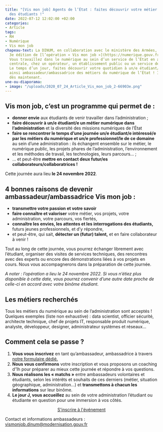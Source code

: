 ```yaml
---
title: "[Vis mon job] Agents de l’État : faites découvrir votre métier numérique à
  des étudiants !"
date: 2022-07-12 12:02:00 +02:00
categories:
- Article
tags:
- RH
- Numérique
- Vis mon job
chapeau-text: La DINUM, en collaboration avec le ministère des Armées, organise la
  3e édition de [l’opération « Vis mon job »](https://numerique.gouv.fr/actualites/lancement-de-vis-mon-job-des-etudiants-a-la-rencontre-des-professionnels-du-numerique-de-letat/).
  Vous travaillez dans le numérique au sein d’un service de l’État en administration
  centrale, chez un opérateur, un établissement public ou un service déconcentré ?
  Le temps d’un jour, faites découvrir votre quotidien à un/e étudiant/e et devenez
  ainsi ambassadeur/ambassadrice des métiers du numérique de l’État ! Inscrivez-vous
  dès maintenant.
une-ou-diaporama:
- image: "/uploads/2020_07_24_Article_Vis_mon_job_2-66903e.png"
---
```


## Vis mon job, c’est un programme qui permet de :

* **donner envie** aux étudiants de venir travailler dans l’administration ;
* **faire découvrir à un/e étudiant/e un métier numérique dans l’administration** et la diversité des missions numériques de l’État
* **faire se rencontrer le temps d’une journée un/e étudiant/e intéressé/e par les métiers du numérique et un/e professionnel/le de ce domaine** au sein d’une administration : ils échangent ensemble sur le métier, le numérique public, les projets phares de l’administration, l’environnement et les méthodes de travail, les technologies, leurs parcours… ;
* … et peut-être **mettre en contact deux futur/es collaborateurs/collaboratrices !**

Cette journée aura lieu **le 24 novembre 2022**.

## 4 bonnes raisons de devenir ambassadeur/ambassadrice Vis mon job :

* **transmettre votre passion et votre savoir**
* **faire connaître et valoriser** votre métier, vos projets, votre administration, votre parcours, vos fiertés,
* **connaître les envies, les attentes et les interrogations des étudiants,** futurs jeunes professionnels, et d’y répondre,
* et peut-être, qui sait, **détecter un (futur) talent,** et en faire collaborateur à venir !

Tout au long de cette journée, vous pourrez échanger librement avec l’étudiant, organiser des visites de services techniques, des rencontres avec des experts ou encore des démonstrations liées à vos projets en cours. Nous vous accompagnerons dans la préparation de cette journée.

*A noter : l’opération a lieu le 24 novembre 2022. Si vous n’étiez plus disponible à cette date, vous pourrez convenir d’une autre date proche de celle-ci en accord avec votre binôme étudiant.*

## Les métiers recherchés

Tous les métiers du numérique au sein de l’administration sont acceptés !
Quelques exemples (liste non exhaustive) : data scientist, officier sécurité, architecte technique, chef de projets IT, responsable produit numérique, analyste, développeur, designer, administrateur systèmes et réseaux…

## Comment cela se passe ?

1. **Vous vous inscrivez** en tant qu’ambassadeur, ambassadrice à travers [notre formulaire dédié.](https://sgmap.sphinxdeclic.com/d/s/7qs2f3)
2. **Nous vous confirmons** votre inscription et vous proposons un coaching d’1h pour préparer au mieux cette journée et répondre à vos questions.
3. **Nous réalisons les « matchs »** entre ambassadeurs volontaires et étudiants, selon les intérêts et souhaits de ces derniers (métier, situation géographique, administration…) et **transmettons à chacun les informations** sur leur binôme.
4. **Le jour J, vous accueillez** au sein de votre administration l’étudiant ou étudiante en question pour une immersion à vos côtés.

<p align="center"><a href="https://sgmap.sphinxdeclic.com/d/s/7qs2f3" class="button">S'inscrire à l'événement</a></p>

Contact et informations ambassadeurs : [vismonjob.dinum@modernisation.gouv.fr](mailto:vismonjob.dinum@modernisation.gouv.fr)
